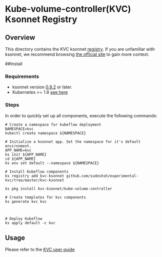 # Kube-volume-controller(KVC) Ksonnet Registry

## Overview

This directory contains the KVC ksonnet [registry][2]. If you are unfamiliar with ksonnet, we recommend browsing [the official site][1] to gain more context.

##Install 

### Requirements

  * ksonnet version [0.9.2](https://ksonnet.io/#get-started) or later.
  * Kubernetes >= 1.8 [see here](https://github.com/kubeflow/tf-operator#requirements)

### Steps

In order to quickly set up all components, execute the following commands:

```commandline
# Create a namespace for kubeflow deployment
NAMESPACE=kvc
kubectl create namespace ${NAMESPACE}

# Initialize a ksonnet app. Set the namespace for it's default environment.
APP_NAME=kvc
ks init ${APP_NAME}
cd ${APP_NAME}
ks env set default --namespace ${NAMESPACE}

# Install Kubeflow components
ks registry add kvc-ksonnet github.com/sudeshsh/experimental-kvc/tree/master/kvc-ksonnet

ks pkg install kvc-ksonnet/kube-volume-controller

# Create templates for kvc components
ks generate kvc kvc



# Deploy Kubeflow
ks apply default -c kvc
```

## Usage

Please refer to the [KVC user guide](https://github.com/kubeflow/experimental-kvc/blob/master/docs/user.md)

[1]: https://ksonnet.io
[2]: https://ksonnet.io/docs/concepts#registry
[3]: https://ksonnet.io/#get-started
[4]: https://github.com/ksonnet/parts/blob/master/doc-gen/main.go
